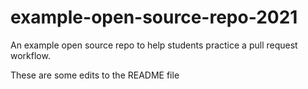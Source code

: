 # example-open-source-repo-2021

An example open source repo to help students practice a pull request workflow.


These are some edits to the README file